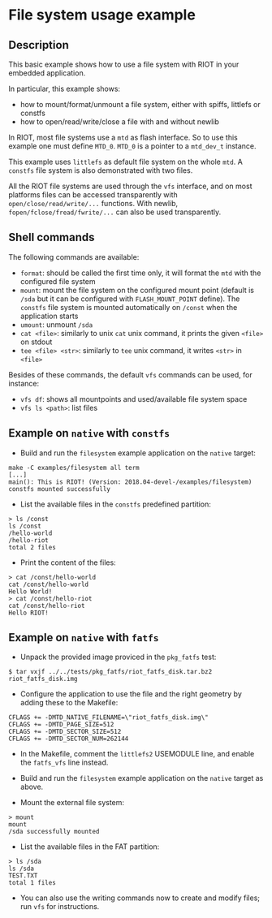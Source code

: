 # File system usage example

## Description

This basic example shows how to use a file system with RIOT in your embedded
application.

In particular, this example shows:

- how to mount/format/unmount a file system, either with spiffs, littlefs or
  constfs
- how to open/read/write/close a file with and without newlib

In RIOT, most file systems use a `mtd` as flash interface. So to use this
example one must define `MTD_0`. `MTD_0` is a pointer to a `mtd_dev_t`
instance.

This example uses `littlefs` as default file system on the whole `mtd`.
A `constfs` file system is also demonstrated with two files.

All the RIOT file systems are used through the `vfs` interface, and on most
platforms files can be accessed transparently with `open/close/read/write/...`
functions.
With newlib, `fopen/fclose/fread/fwrite/...` can also be used transparently.

## Shell commands

The following commands are available:

- `format`: should be called the first time only, it will format the `mtd`
  with the configured file system
- `mount`: mount the file system on the configured mount point (default is
  `/sda` but it can be configured with `FLASH_MOUNT_POINT` define). The
  `constfs` file system is mounted automatically on `/const` when the
   application starts
- `umount`: unmount `/sda`
- `cat <file>`: similarly to unix `cat` unix command, it prints the given
  `<file>` on stdout
- `tee <file> <str>`: similarly to `tee` unix command, it writes `<str>` in
  `<file>`

Besides of these commands, the default `vfs` commands can be used, for
instance:

- `vfs df`: shows all mountpoints and used/available file system space
- `vfs ls <path>`: list files

## Example on `native` with `constfs`

- Build and run the `filesystem` example application on the `native` target:

```
make -C examples/filesystem all term
[...]
main(): This is RIOT! (Version: 2018.04-devel-/examples/filesystem)
constfs mounted successfully
```

- List the available files in the `constfs` predefined partition:

```
> ls /const
ls /const
/hello-world
/hello-riot
total 2 files
```

- Print the content of the files:

```
> cat /const/hello-world
cat /const/hello-world
Hello World!
> cat /const/hello-riot
cat /const/hello-riot
Hello RIOT!
```

## Example on `native` with `fatfs`

- Unpack the provided image proviced in the `pkg_fatfs` test:

```
$ tar vxjf ../../tests/pkg_fatfs/riot_fatfs_disk.tar.bz2
riot_fatfs_disk.img
```

- Configure the application to use the file and the right geometry by adding
  these to the Makefile:

```
CFLAGS += -DMTD_NATIVE_FILENAME=\"riot_fatfs_disk.img\"
CFLAGS += -DMTD_PAGE_SIZE=512
CFLAGS += -DMTD_SECTOR_SIZE=512
CFLAGS += -DMTD_SECTOR_NUM=262144
```

- In the Makefile, comment the `littlefs2` USEMODULE line, and enable the
  `fatfs_vfs` line instead.

- Build and run the `filesystem` example application on the `native` target as above.

- Mount the external file system:

```
> mount
mount
/sda successfully mounted
```

- List the available files in the FAT partition:

```
> ls /sda
ls /sda
TEST.TXT
total 1 files
```

- You can also use the writing commands now to create and modify files; run
  `vfs` for instructions.
